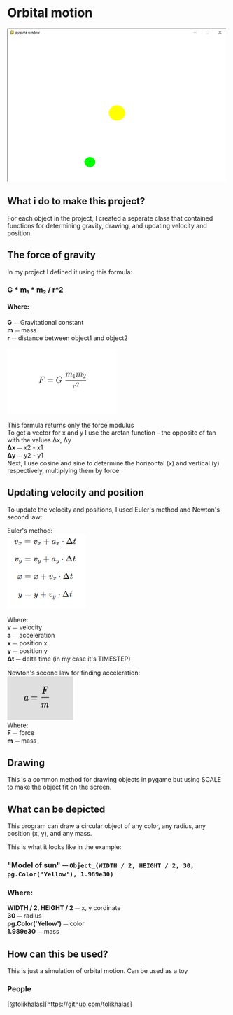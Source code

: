 # Orbital motion

<img src="img/screen.png" alt="screenshot" width="500" height="350">

## What i do to make this project?

For each object in the project, I created a separate class that contained functions for determining gravity, drawing, and updating velocity and position.

## The force of gravity

In my project I defined it using this formula: 
### G * m₁ * m₂ / r^2  
#### Where:  
  
 **G** ⏤ Gravitational constant\
 **m** ⏤ mass\
 **r** ⏤ distance between object1 and object2

<img src="img/newton-law-gravitation-gravity-gravitational-force.png" alt="Newton gravity formula" width="250" height="150">

This formula returns only the force modulus  
To get a vector for x and y I use the arctan function - the opposite of tan with the values ​​Δx, Δy  
**Δx** ⏤  x2 - x1  
**Δy** ⏤  y2 - y1  
Next, I use cosine and sine to determine the horizontal (x) and vertical (y) respectively, multiplying them by force

## Updating velocity and position

To update the velocity and positions, I used Euler's method and Newton's second law:  

Euler's method:  
<img src="img/Euler.png" alt="Euler method" width="auto" height="auto">

Where:  
**v** ⏤ velocity  
**a** ⏤ acceleration  
**x** ⏤ position x  
**y** ⏤ position y  
​**Δt** ⏤ delta time (in my case it's TIMESTEP)

Newton's second law for finding acceleration:  
<img src="img/NewtonsSecondLaw.png" alt="Newton's second law" width="150" height="100">  
Where:  
**F** ⏤ force  
**m** ⏤ mass

## Drawing
This is a common method for drawing objects in pygame but using SCALE to make the object fit on the screen.

## What can be depicted

This program can draw a circular object of any color, any radius, any position (x, y), and any mass.

This is what it looks like in the example:  
### "Model of sun" ⏤ `Object_(WIDTH / 2, HEIGHT / 2, 30, pg.Color('Yellow'), 1.989e30)` 
### Where:  
**WIDTH / 2, HEIGHT / 2** ⏤ x, y cordinate  
**30** ⏤ radius  
**pg.Color('Yellow')** ⏤ color  
**1.989e30** ⏤ mass

## How can this be used?

This is just a simulation of orbital motion. Can be used as a toy

### People
[@tolikhalas][https://github.com/tolikhalas]

